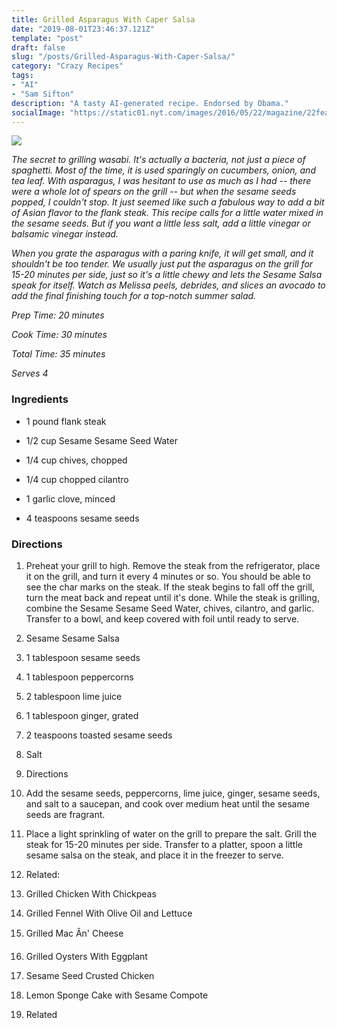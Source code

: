 ```yaml
---
title: Grilled Asparagus With Caper Salsa
date: "2019-08-01T23:46:37.121Z"
template: "post"
draft: false
slug: "/posts/Grilled-Asparagus-With-Caper-Salsa/"
category: "Crazy Recipes"
tags:
- "AI"
- "Sam Sifton"
description: "A tasty AI-generated recipe. Endorsed by Obama."
socialImage: "https://static01.nyt.com/images/2016/05/22/magazine/22feastrecipes5-asparagus/22feast-recipes5-videoSixteenByNineJumbo1600.jpg"
---
```


![](https://static01.nyt.com/images/2016/05/22/magazine/22feastrecipes5-asparagus/22feast-recipes5-videoSixteenByNineJumbo1600.jpg)

*The secret to grilling wasabi. It's actually a bacteria, not just a piece of spaghetti. Most of the time, it is used sparingly on cucumbers, onion, and tea leaf. With asparagus, I was hesitant to use as much as I had -- there were a whole lot of spears on the grill -- but when the sesame seeds popped, I couldn't stop. It just seemed like such a fabulous way to add a bit of Asian flavor to the flank steak. This recipe calls for a little water mixed in the sesame seeds. But if you want a little less salt, add a little vinegar or balsamic vinegar instead.*

*When you grate the asparagus with a paring knife, it will get small, and it shouldn't be too tender. We usually just put the asparagus on the grill for 15-20 minutes per side, just so it's a little chewy and lets the Sesame Salsa speak for itself. Watch as Melissa peels, debrides, and slices an avocado to add the final finishing touch for a top-notch summer salad.*

*Prep Time: 20 minutes*

*Cook Time: 30 minutes*

*Total Time: 35 minutes*

*Serves 4*
### Ingredients

* 1 pound flank steak

* 1/2 cup Sesame Sesame Seed Water

* 1/4 cup chives, chopped

* 1/4 cup chopped cilantro

* 1 garlic clove, minced

* 4 teaspoons sesame seeds
### Directions

1. Preheat your grill to high. Remove the steak from the refrigerator, place it on the grill, and turn it every 4 minutes or so. You should be able to see the char marks on the steak. If the steak begins to fall off the grill, turn the meat back and repeat until it's done. While the steak is grilling, combine the Sesame Sesame Seed Water, chives, cilantro, and garlic. Transfer to a bowl, and keep covered with foil until ready to serve.

1. Sesame Sesame Salsa

1. 1 tablespoon sesame seeds

1. 1 tablespoon peppercorns

1. 2 tablespoon lime juice

1. 1 tablespoon ginger, grated

1. 2 teaspoons toasted sesame seeds

1. Salt

1. Directions

1. Add the sesame seeds, peppercorns, lime juice, ginger, sesame seeds, and salt to a saucepan, and cook over medium heat until the sesame seeds are fragrant.

1. Place a light sprinkling of water on the grill to prepare the salt. Grill the steak for 15-20 minutes per side. Transfer to a platter, spoon a little sesame salsa on the steak, and place it in the freezer to serve.

1. Related:

1. Grilled Chicken With Chickpeas

1. Grilled Fennel With Olive Oil and Lettuce

1. Grilled Mac Ân' Cheese

1. Grilled Oysters With Eggplant

1. Sesame Seed Crusted Chicken

1. Lemon Sponge Cake with Sesame Compote

1. Related


